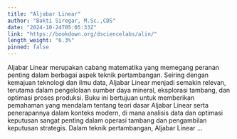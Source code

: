 ```yaml
---
title: "Aljabar Linear"
author: "Bakti Siregar, M.Sc.,CDS"
date: "2024-10-24T05:05:33Z"
link: "https://bookdown.org/dsciencelabs/alin/"
length_weight: "6.3%"
pinned: false
---
```


Aljabar Linear merupakan cabang matematika yang memegang peranan penting dalam berbagai aspek teknik pertambangan. Seiring dengan kemajuan teknologi dan ilmu data, Aljabar Linear menjadi semakin relevan, terutama dalam pengelolaan sumber daya mineral, eksplorasi tambang, dan optimasi proses produksi. Buku ini bertujuan untuk memberikan pemahaman yang mendalam tentang teori dasar Aljabar Linear serta penerapannya dalam konteks modern, di mana analisis data dan optimasi keputusan sangat penting dalam operasi tambang dan pengambilan keputusan strategis. Dalam teknik pertambangan, Aljabar Linear ...
